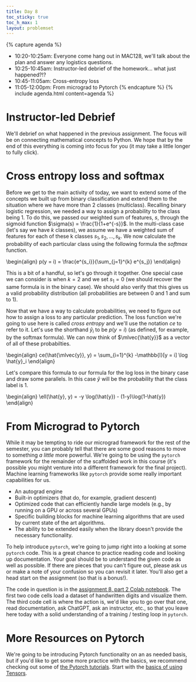 ```yaml
---
title: Day 8
toc_sticky: true 
toc_h_max: 1
layout: problemset
---
```


{% capture agenda %}
* 10:20-10:25am: Everyone come hang out in MAC128, we'll talk about the plan and answer any logistics questions.
* 10:25-10:45am: Instructor-led debrief of the homework... what just happened?!?
* 10:45-11:05am: Cross-entropy loss
* 11:05-12:00pm: From micrograd to Pytorch
{% endcapture %}
{% include agenda.html content=agenda %}

# Instructor-led Debrief

We'll debrief on what happened in the previous assignment.  The focus will be on connecting mathematical concepts to Python.  We hope that by the end of this everything is coming into focus for you (it may take a little longer to fully click).

# Cross entropy loss and softmax

Before we get to the main activity of today, we want to extend some of the concepts we built up from binary classification and extend them to the situation where we have more than 2 classes (multiclass).  Recalling binary logistic regression, we needed a way to assign a probability to the class being 1.  To do this, we passed our weighted sum of features, $s$, through the sigmoid function $\sigma(s) = \frac{1}{1+e^{-s}}$.  In the multi-class case (let's say we have $k$ classes), we assume we have a weighted sum of features for each of these k classes $s_1, s_2, \ldots, s_k$.  We now calculate the probability of each particular class using the following formula the *softmax* function.

\begin{align}
p(y = i) = \frac{e^{s_i}}{\sum_{j=1}^{k} e^{s_j}}
\end{align}

This is a bit of a handful, so let's go through it together.  One special case we can consider is when $k=2$ and we set $s_1 = 0$ (we should recover the same formula is in the binary case).  We should also verify that this gives us a valid probability distribution (all probabilities are between 0 and 1 and sum to 1).

Now that we have a way to calculate probabilities, we need to figure out how to assign a loss to any particular prediction.  The loss function we're going to use here is called *cross entropy* and we'll use the notation $ce$ to refer to it.  Let's use the shorthand $\hat{y}_i$ to be $p(y=i)$ (as defined, for example, by the softmax formula).  We can now think of $\mlvec{\hat{y}}$ as a vector of all of these probabilties.

\begin{align}
ce(\hat{\mlvec{y}}, y) = \sum_{i=1}^{k} -\mathbb{I}[y = i] \log \hat{y}_i 
\end{align}

Let's compare this formula to our formula for the log loss in the binary case and draw some parallels.  In this case $\hat{y}$ will be the probability that the class label is $1$.

\begin{align}
\ell(\hat{y}, y) = -y \log(\hat{y}) - (1-y)\log(1-\hat{y})
\end{align}

# From Micrograd to Pytorch

While it may be tempting to ride our micrograd framework for the rest of the semester, you can probably tell that there are some good reasons to move to something *a little* more powerful.  We're going to be using the `pytorch` framework for the remainder of the scaffolded work in this course (it's possible you might venture into a different framework for the final project).  Machine learning frameworks like `pytorch` provide some really important capabilities for us.

* An autograd engine
* Built-in optimizers (that do, for example, gradient descent)
* Optimized code that can efficiently handle large models (e.g., by running on a GPU or across several GPUs)
* Specific building blocks for machine learning algorithms that are used by current state of the art algorithms.
* The ability to be extended easily when the library doesn't provide the necessary functionality.

To help introduce `pytorch`, we're going to jump right into a looking at some `pytorch` code.  This is a great chance to practice reading code and looking up documentation.  Your goal should be to understand the given code as well as possible.  If there are pieces that you can't figure out, please ask us or make a note of your confusion so you can revisit it later.  You'll also get a head start on the assignment (so that is a bonus!).

The code in question is in the [assignment 8, part 2 Colab notebook](https://colab.research.google.com/github/olinml2024/notebooks/blob/main/ML24_Assignment08_part_2.ipynb). The first two code cells load a dataset of handwritten digits and visualize them.  The third code cell is where the action is, we'd like you to go over that one, read documentation, ask ChatGPT, ask an instructor, etc., so that you leave here today with a solid understanding of a training / testing loop in `pytorch`.


# More Resources on Pytorch

We're going to be introducing Pytorch functionality on an as needed basis, but if you'd like to get some more practice with the basics, we recommend checking out some of [the Pytorch tutorials](https://pytorch.org/tutorials/).  Start with the [basics of using Tensors](https://pytorch.org/tutorials/beginner/basics/tensorqs_tutorial.html).